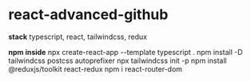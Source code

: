 # react-advanced-github

**stack**
typescript, react, tailwindcss, redux

**npm inside**
npx create-react-app --template typescript .
npm install -D tailwindcss postcss autoprefixer
npx tailwindcss init -p
npm install @reduxjs/toolkit react-redux
npm i react-router-dom
